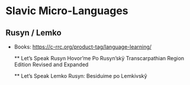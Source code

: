 
# Slavic Micro-Languages

## Rusyn / Lemko

 * Books:
  https://c-rrc.org/product-tag/language-learning/

     **  Let’s Speak Rusyn Hovor’me Po Rusyn’skÿ
     Transcarpathian Region Edition Revised and Expanded

     ** Let’s Speak Lemko Rusyn: Besiduime po Lemkivskŷ 

##


##


